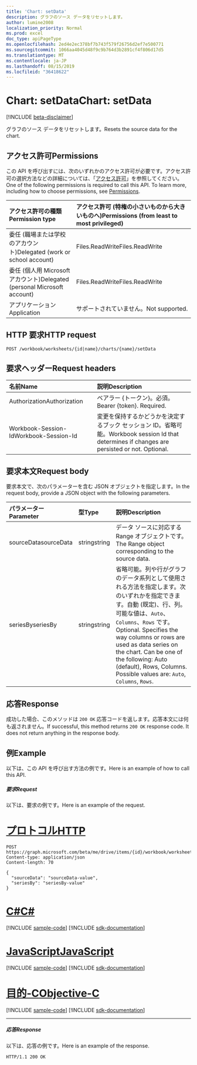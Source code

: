 ```yaml
---
title: 'Chart: setData'
description: グラフのソース データをリセットします。
author: lumine2008
localization_priority: Normal
ms.prod: excel
doc_type: apiPageType
ms.openlocfilehash: 2ed4e2ec378bf7b743f579f26756d2ef7e500771
ms.sourcegitcommit: 1066aa4045d48f9c9b764d3b2891cf4f806d17d5
ms.translationtype: MT
ms.contentlocale: ja-JP
ms.lasthandoff: 08/15/2019
ms.locfileid: "36418622"
---
```

# <a name="chart-setdata"></a><span data-ttu-id="2f7f1-103">Chart: setData</span><span class="sxs-lookup"><span data-stu-id="2f7f1-103">Chart: setData</span></span>

[!INCLUDE [beta-disclaimer](../../includes/beta-disclaimer.md)]

<span data-ttu-id="2f7f1-104">グラフのソース データをリセットします。</span><span class="sxs-lookup"><span data-stu-id="2f7f1-104">Resets the source data for the chart.</span></span>
## <a name="permissions"></a><span data-ttu-id="2f7f1-105">アクセス許可</span><span class="sxs-lookup"><span data-stu-id="2f7f1-105">Permissions</span></span>
<span data-ttu-id="2f7f1-p101">この API を呼び出すには、次のいずれかのアクセス許可が必要です。アクセス許可の選択方法などの詳細については、「[アクセス許可](/graph/permissions-reference)」を参照してください。</span><span class="sxs-lookup"><span data-stu-id="2f7f1-p101">One of the following permissions is required to call this API. To learn more, including how to choose permissions, see [Permissions](/graph/permissions-reference).</span></span>

|<span data-ttu-id="2f7f1-108">アクセス許可の種類</span><span class="sxs-lookup"><span data-stu-id="2f7f1-108">Permission type</span></span>      | <span data-ttu-id="2f7f1-109">アクセス許可 (特権の小さいものから大きいものへ)</span><span class="sxs-lookup"><span data-stu-id="2f7f1-109">Permissions (from least to most privileged)</span></span>              |
|:--------------------|:---------------------------------------------------------|
|<span data-ttu-id="2f7f1-110">委任 (職場または学校のアカウント)</span><span class="sxs-lookup"><span data-stu-id="2f7f1-110">Delegated (work or school account)</span></span> | <span data-ttu-id="2f7f1-111">Files.ReadWrite</span><span class="sxs-lookup"><span data-stu-id="2f7f1-111">Files.ReadWrite</span></span>    |
|<span data-ttu-id="2f7f1-112">委任 (個人用 Microsoft アカウント)</span><span class="sxs-lookup"><span data-stu-id="2f7f1-112">Delegated (personal Microsoft account)</span></span> | <span data-ttu-id="2f7f1-113">Files.ReadWrite</span><span class="sxs-lookup"><span data-stu-id="2f7f1-113">Files.ReadWrite</span></span>    |
|<span data-ttu-id="2f7f1-114">アプリケーション</span><span class="sxs-lookup"><span data-stu-id="2f7f1-114">Application</span></span> | <span data-ttu-id="2f7f1-115">サポートされていません。</span><span class="sxs-lookup"><span data-stu-id="2f7f1-115">Not supported.</span></span> |

## <a name="http-request"></a><span data-ttu-id="2f7f1-116">HTTP 要求</span><span class="sxs-lookup"><span data-stu-id="2f7f1-116">HTTP request</span></span>
<!-- { "blockType": "ignored" } -->
```http
POST /workbook/worksheets/{id|name}/charts/{name}/setData

```
## <a name="request-headers"></a><span data-ttu-id="2f7f1-117">要求ヘッダー</span><span class="sxs-lookup"><span data-stu-id="2f7f1-117">Request headers</span></span>
| <span data-ttu-id="2f7f1-118">名前</span><span class="sxs-lookup"><span data-stu-id="2f7f1-118">Name</span></span>       | <span data-ttu-id="2f7f1-119">説明</span><span class="sxs-lookup"><span data-stu-id="2f7f1-119">Description</span></span>|
|:---------------|:----------|
| <span data-ttu-id="2f7f1-120">Authorization</span><span class="sxs-lookup"><span data-stu-id="2f7f1-120">Authorization</span></span>  | <span data-ttu-id="2f7f1-p102">ベアラー {トークン}。必須。</span><span class="sxs-lookup"><span data-stu-id="2f7f1-p102">Bearer {token}. Required.</span></span> |
| <span data-ttu-id="2f7f1-123">Workbook-Session-Id</span><span class="sxs-lookup"><span data-stu-id="2f7f1-123">Workbook-Session-Id</span></span>  | <span data-ttu-id="2f7f1-p103">変更を保持するかどうかを決定するブック セッション ID。省略可能。</span><span class="sxs-lookup"><span data-stu-id="2f7f1-p103">Workbook session Id that determines if changes are persisted or not. Optional.</span></span>|

## <a name="request-body"></a><span data-ttu-id="2f7f1-126">要求本文</span><span class="sxs-lookup"><span data-stu-id="2f7f1-126">Request body</span></span>
<span data-ttu-id="2f7f1-127">要求本文で、次のパラメーターを含む JSON オブジェクトを指定します。</span><span class="sxs-lookup"><span data-stu-id="2f7f1-127">In the request body, provide a JSON object with the following parameters.</span></span>

| <span data-ttu-id="2f7f1-128">パラメーター</span><span class="sxs-lookup"><span data-stu-id="2f7f1-128">Parameter</span></span>    | <span data-ttu-id="2f7f1-129">型</span><span class="sxs-lookup"><span data-stu-id="2f7f1-129">Type</span></span>   |<span data-ttu-id="2f7f1-130">説明</span><span class="sxs-lookup"><span data-stu-id="2f7f1-130">Description</span></span>|
|:---------------|:--------|:----------|
|<span data-ttu-id="2f7f1-131">sourceData</span><span class="sxs-lookup"><span data-stu-id="2f7f1-131">sourceData</span></span>|<span data-ttu-id="2f7f1-132">string</span><span class="sxs-lookup"><span data-stu-id="2f7f1-132">string</span></span>|<span data-ttu-id="2f7f1-133">データ ソースに対応する Range オブジェクトです。</span><span class="sxs-lookup"><span data-stu-id="2f7f1-133">The Range object corresponding to the source data.</span></span>|
|<span data-ttu-id="2f7f1-134">seriesBy</span><span class="sxs-lookup"><span data-stu-id="2f7f1-134">seriesBy</span></span>|<span data-ttu-id="2f7f1-135">string</span><span class="sxs-lookup"><span data-stu-id="2f7f1-135">string</span></span>|<span data-ttu-id="2f7f1-p104">省略可能。列や行がグラフのデータ系列として使用される方法を指定します。次のいずれかを指定できます。自動 (既定)、行、列。可能な値は、`Auto`、`Columns`、`Rows` です。</span><span class="sxs-lookup"><span data-stu-id="2f7f1-p104">Optional. Specifies the way columns or rows are used as data series on the chart. Can be one of the following: Auto (default), Rows, Columns.  Possible values are: `Auto`, `Columns`, `Rows`.</span></span>|

## <a name="response"></a><span data-ttu-id="2f7f1-140">応答</span><span class="sxs-lookup"><span data-stu-id="2f7f1-140">Response</span></span>

<span data-ttu-id="2f7f1-p105">成功した場合、このメソッドは `200 OK` 応答コードを返します。応答本文には何も返されません。</span><span class="sxs-lookup"><span data-stu-id="2f7f1-p105">If successful, this method returns `200 OK` response code. It does not return anything in the response body.</span></span>

## <a name="example"></a><span data-ttu-id="2f7f1-143">例</span><span class="sxs-lookup"><span data-stu-id="2f7f1-143">Example</span></span>
<span data-ttu-id="2f7f1-144">以下は、この API を呼び出す方法の例です。</span><span class="sxs-lookup"><span data-stu-id="2f7f1-144">Here is an example of how to call this API.</span></span>
##### <a name="request"></a><span data-ttu-id="2f7f1-145">要求</span><span class="sxs-lookup"><span data-stu-id="2f7f1-145">Request</span></span>
<span data-ttu-id="2f7f1-146">以下は、要求の例です。</span><span class="sxs-lookup"><span data-stu-id="2f7f1-146">Here is an example of the request.</span></span>

# <a name="httptabhttp"></a>[<span data-ttu-id="2f7f1-147">プロトコル</span><span class="sxs-lookup"><span data-stu-id="2f7f1-147">HTTP</span></span>](#tab/http)
<!-- {
  "blockType": "request",
  "name": "chart_setdata"
}-->
```http
POST https://graph.microsoft.com/beta/me/drive/items/{id}/workbook/worksheets/{id|name}/charts/{name}/setData
Content-type: application/json
Content-length: 70

{
  "sourceData": "sourceData-value",
  "seriesBy": "seriesBy-value"
}
```
# <a name="ctabcsharp"></a>[<span data-ttu-id="2f7f1-148">C#</span><span class="sxs-lookup"><span data-stu-id="2f7f1-148">C#</span></span>](#tab/csharp)
[!INCLUDE [sample-code](../includes/snippets/csharp/chart-setdata-csharp-snippets.md)]
[!INCLUDE [sdk-documentation](../includes/snippets/snippets-sdk-documentation-link.md)]

# <a name="javascripttabjavascript"></a>[<span data-ttu-id="2f7f1-149">JavaScript</span><span class="sxs-lookup"><span data-stu-id="2f7f1-149">JavaScript</span></span>](#tab/javascript)
[!INCLUDE [sample-code](../includes/snippets/javascript/chart-setdata-javascript-snippets.md)]
[!INCLUDE [sdk-documentation](../includes/snippets/snippets-sdk-documentation-link.md)]

# <a name="objective-ctabobjc"></a>[<span data-ttu-id="2f7f1-150">目的-C</span><span class="sxs-lookup"><span data-stu-id="2f7f1-150">Objective-C</span></span>](#tab/objc)
[!INCLUDE [sample-code](../includes/snippets/objc/chart-setdata-objc-snippets.md)]
[!INCLUDE [sdk-documentation](../includes/snippets/snippets-sdk-documentation-link.md)]

---


##### <a name="response"></a><span data-ttu-id="2f7f1-151">応答</span><span class="sxs-lookup"><span data-stu-id="2f7f1-151">Response</span></span>
<span data-ttu-id="2f7f1-152">以下は、応答の例です。</span><span class="sxs-lookup"><span data-stu-id="2f7f1-152">Here is an example of the response.</span></span> 
<!-- {
  "blockType": "response",
  "truncated": true,
  "@odata.type": "microsoft.graph.none"
} -->
```http
HTTP/1.1 200 OK
```

<!-- uuid: 8fcb5dbc-d5aa-4681-8e31-b001d5168d79
2015-10-25 14:57:30 UTC -->
<!--
{
  "type": "#page.annotation",
  "description": "Chart: setData",
  "keywords": "",
  "section": "documentation",
  "tocPath": "",
  "suppressions": [
  ]
}
-->
